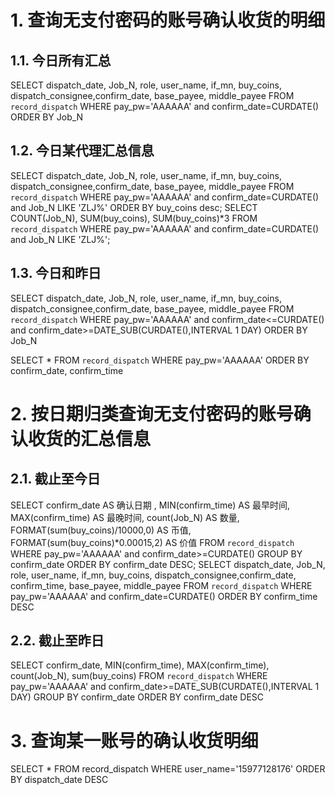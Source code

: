 # 1. 查询无支付密码的账号确认收货的明细

## 1.1. 今日所有汇总
SELECT dispatch_date, Job_N, role, user_name, if_mn, buy_coins, dispatch_consignee,confirm_date, base_payee, middle_payee  FROM `record_dispatch` WHERE pay_pw='AAAAAA' and confirm_date=CURDATE() ORDER BY Job_N

## 1.2. 今日某代理汇总信息

SELECT dispatch_date, Job_N, role, user_name, if_mn, buy_coins, dispatch_consignee,confirm_date, base_payee, middle_payee  FROM `record_dispatch` WHERE pay_pw='AAAAAA' and confirm_date=CURDATE() and Job_N LIKE 'ZLJ%' ORDER BY buy_coins desc;
SELECT COUNT(Job_N), SUM(buy_coins), SUM(buy_coins)*3  FROM `record_dispatch` WHERE pay_pw='AAAAAA' and confirm_date=CURDATE() and Job_N LIKE 'ZLJ%';

## 1.3. 今日和昨日
SELECT dispatch_date, Job_N, role, user_name, if_mn, buy_coins, dispatch_consignee,confirm_date, base_payee, middle_payee  FROM `record_dispatch` WHERE pay_pw='AAAAAA' and confirm_date<=CURDATE() and confirm_date>=DATE_SUB(CURDATE(),INTERVAL 1 DAY) ORDER BY Job_N

SELECT * FROM `record_dispatch` WHERE pay_pw='AAAAAA' ORDER BY confirm_date, confirm_time

# 2. 按日期归类查询无支付密码的账号确认收货的汇总信息

## 2.1. 截止至今日
SELECT confirm_date AS 确认日期 , MIN(confirm_time) AS 最早时间, MAX(confirm_time) AS 最晚时间, count(Job_N) AS 数量, FORMAT(sum(buy_coins)/10000,0) AS 币值, FORMAT(sum(buy_coins)*0.00015,2) AS 价值 FROM `record_dispatch` WHERE pay_pw='AAAAAA' and confirm_date>=CURDATE() GROUP BY confirm_date ORDER BY confirm_date DESC;
SELECT dispatch_date, Job_N, role, user_name, if_mn, buy_coins, dispatch_consignee,confirm_date, confirm_time, base_payee, middle_payee  FROM `record_dispatch` WHERE pay_pw='AAAAAA' and confirm_date=CURDATE() ORDER BY confirm_time DESC

## 2.2. 截止至昨日
SELECT confirm_date, MIN(confirm_time), MAX(confirm_time), count(Job_N), sum(buy_coins) FROM `record_dispatch` WHERE pay_pw='AAAAAA' and confirm_date>=DATE_SUB(CURDATE(),INTERVAL 1 DAY) GROUP BY confirm_date ORDER BY confirm_date DESC

# 3. 查询某一账号的确认收货明细

SELECT * FROM record_dispatch WHERE user_name='15977128176' ORDER BY dispatch_date DESC
